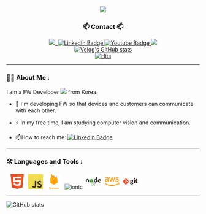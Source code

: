 <div id="header" align="center">
  <img src="https://media.giphy.com/media/M9gbBd9nbDrOTu1Mqx/giphy.gif" width="100"/>
</div>
<h3 align="center">📫 Contact 📫</h3>
<div id="badges" align="center">
  <a href="https://velog.io/@smile_b">
    <img src="https://img.shields.io/badge/Velog-1EBC8F?style=for-the-badge&logo=velog&logoColor=white" />&nbsp
  </a>
  <a href="https://www.linkedin.com/in/%EC%84%B1%EB%B9%88-%EA%B9%80-909034304">
    <img src="https://img.shields.io/badge/LinkedIn-blue?style=for-the-badge&logo=linkedin&logoColor=white" alt="LinkedIn Badge"/>
  </a>
  <a href="https://www.youtube.com/channel/UCxlkiu9_aWijoD7BannNM7w">
    <img src="https://img.shields.io/badge/YouTube-red?style=for-the-badge&logo=youtube&logoColor=white" alt="Youtube Badge"/>
  </a>
  <a href="mailto:qodj6909@gmail.com">
  <img src="https://img.shields.io/badge/qodj6909@gmail.com-D14836?style=for-the-badge&logo=gmail&logoColor=white"/>
  </a>
</div>


  <div align='center'>
    <a href="https://velog.io/@smile_b">
      <img src="https://velog-readme-stats.vercel.app/api?name=smile_b" alt="Velog's GitHub stats">
    </a>
    <br>
    <a href="https://hits.seeyoufarm.com">
      <img src="https://hits.seeyoufarm.com/api/count/incr/badge.svg?url=https%3A%2F%2Fvelog.io%2F%40smile_b&count_bg=%237DC645&title_bg=%23555555&icon=tencentqq.svg&icon_color=%23E6C661&title=velog&edge_flat=true" alt="Hits">
    </a>
  </div>
  
---

### :woman_technologist: About Me :

I am a FW Developer <img src="https://media.giphy.com/media/WUlplcMpOCEmTGBtBW/giphy.gif" width="30"> from Korea.

- :telescope: I'm developing FW so that devices and customers can communicate with each other.

- :zap: In my free time, I am studying computer vision and communication.

- :mailbox:How to reach me: [![Linkedin Badge](https://img.shields.io/badge/-Kimseongbeen-blue?style=flat&logo=Linkedin&logoColor=white)](https://www.linkedin.com/in/%EC%84%B1%EB%B9%88-%EA%B9%80-909034304)

---

### :hammer_and_wrench: Languages and Tools :
<div
  <img src="https://github.com/devicons/devicon/blob/master/icons/css3/css3-plain-wordmark.svg"  title="CSS3" alt="CSS" width="40" height="40"/>&nbsp;
  <img src="https://github.com/devicons/devicon/blob/master/icons/html5/html5-original.svg" title="HTML5" alt="HTML" width="40" height="40"/>&nbsp;
  <img src="https://github.com/devicons/devicon/blob/master/icons/javascript/javascript-original.svg" title="JavaScript" alt="JavaScript" width="40" height="40"/>&nbsp;
  <img src="https://github.com/devicons/devicon/blob/master/icons/firebase/firebase-plain-wordmark.svg" title="Firebase" alt="Firebase" width="40" height="40"/>&nbsp;
  <img src="https://github.com/devicons/devicon/tree/master/icons/ionic-original-wordmark.svg" title="ionic"  alt="ionic" width="40" height="40"/>&nbsp;
  <img src="https://github.com/devicons/devicon/blob/master/icons/nodejs/nodejs-original-wordmark.svg" title="NodeJS" alt="NodeJS" width="40" height="40"/>&nbsp;
  <img src="https://github.com/devicons/devicon/blob/master/icons/amazonwebservices/amazonwebservices-plain-wordmark.svg" title="AWS" alt="AWS" width="40" height="40"/>&nbsp;
  <img src="https://github.com/devicons/devicon/blob/master/icons/git/git-original-wordmark.svg" title="Git" **alt="Git" width="40" height="40"/>
</div>

---

![GitHub stats](https://github-readme-stats.vercel.app/api?username=Kimseongbeen&count_private=true&show_icons=true&theme=solarized-light)
